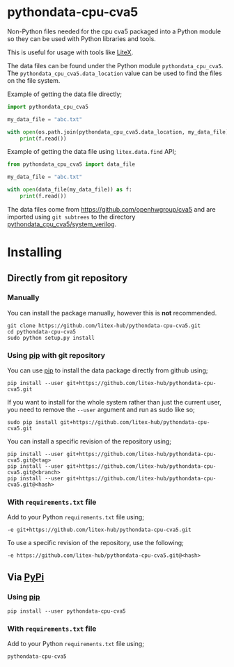 # pythondata-cpu-cva5

Non-Python  files needed for the cpu cva5 packaged
into a Python module so they can be used with Python libraries and tools.

This is useful for usage with tools like
[LiteX](https://github.com/enjoy-digital/litex.git).

The data files can be found under the Python module `pythondata_cpu_cva5`. The
`pythondata_cpu_cva5.data_location` value can be used to find the files on the file
system.

Example of getting the data file directly;
```python
import pythondata_cpu_cva5

my_data_file = "abc.txt"

with open(os.path.join(pythondata_cpu_cva5.data_location, my_data_file)) as f:
    print(f.read())
```

Example of getting the data file using `litex.data.find` API;
```python
from pythondata_cpu_cva5 import data_file

my_data_file = "abc.txt"

with open(data_file(my_data_file)) as f:
    print(f.read())
```


The data files come from https://github.com/openhwgroup/cva5
and are imported using `git subtrees` to the directory
[pythondata_cpu_cva5/system_verilog](pythondata_cpu_cva5/system_verilog).



# Installing

## Directly from git repository

### Manually

You can install the package manually, however this is **not** recommended.

```
git clone https://github.com/litex-hub/pythondata-cpu-cva5.git
cd pythondata-cpu-cva5
sudo python setup.py install
```

### Using [pip](https://pip.pypa.io/) with git repository

You can use [pip](https://pip.pypa.io/) to install the data package directly
from github using;

```
pip install --user git+https://github.com/litex-hub/pythondata-cpu-cva5.git
```

If you want to install for the whole system rather than just the current user,
you need to remove the `--user` argument and run as sudo like so;

```
sudo pip install git+https://github.com/litex-hub/pythondata-cpu-cva5.git
```

You can install a specific revision of the repository using;
```
pip install --user git+https://github.com/litex-hub/pythondata-cpu-cva5.git@<tag>
pip install --user git+https://github.com/litex-hub/pythondata-cpu-cva5.git@<branch>
pip install --user git+https://github.com/litex-hub/pythondata-cpu-cva5.git@<hash>
```

### With `requirements.txt` file

Add to your Python `requirements.txt` file using;
```
-e git+https://github.com/litex-hub/pythondata-cpu-cva5.git
```

To use a specific revision of the repository, use the following;
```
-e https://github.com/litex-hub/pythondata-cpu-cva5.git@<hash>
```

## Via [PyPi](https://pypi.org/project/pythondata-cpu-cva5/)

### Using [pip](https://pip.pypa.io/)

```
pip install --user pythondata-cpu-cva5
```

### With `requirements.txt` file

Add to your Python `requirements.txt` file using;
```
pythondata-cpu-cva5
```
